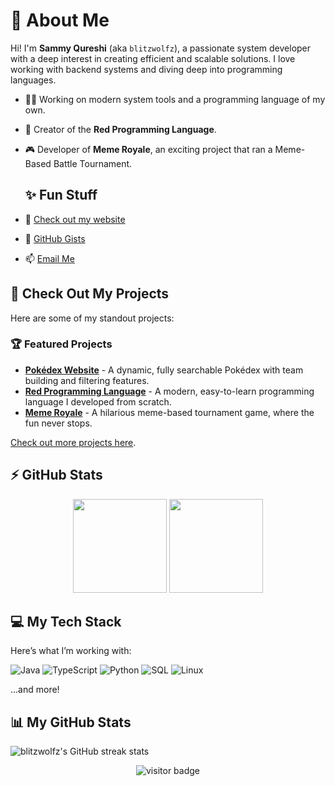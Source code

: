 # 👋 About Me

Hi! I'm **Sammy Qureshi** (aka `blitzwolfz`), a passionate system developer with a deep interest in creating efficient and scalable solutions. I love working with backend systems and diving deep into programming languages.

- 🧑‍💻 Working on modern system tools and a programming language of my own.
- 🚀 Creator of the **Red Programming Language**.
- 🎮 Developer of **Meme Royale**, an exciting project that ran a Meme-Based Battle Tournament.

  ## ✨ Fun Stuff

- 🔗 [Check out my website](https://samq.ca)
- 🌟 [GitHub Gists](https://gist.github.com/blitzwolfz)
- 📫 [Email Me](mailto:saminm.qureshi@gmail.com)

## 🚀 Check Out My Projects

Here are some of my standout projects:

### 🏆 Featured Projects

- [**Pokédex Website**](https://blitzwolfz.xyz) - A dynamic, fully searchable Pokédex with team building and filtering features.
- [**Red Programming Language**](https://github.com/blitzwolfz/Red) - A modern, easy-to-learn programming language I developed from scratch.
- [**Meme Royale**](https://github.com/blitzwolfz/MemeRoyale) - A hilarious meme-based tournament game, where the fun never stops.

[Check out more projects here](https://github.com/blitzwolfz?tab=repositories).

## ⚡ GitHub Stats

<div align="center">
  <img height="150em" src="https://github-readme-stats.vercel.app/api?username=blitzwolfz&include_all_commits=true&count_private=true&show_icons=true&theme=radical" />
  <img height="150em" src="https://github-readme-stats.vercel.app/api/top-langs/?username=blitzwolfz&layout=compact&langs_count=8&theme=radical&hide=html,css,javascript" />
</div>

## 💻 My Tech Stack

Here’s what I’m working with:

![Java](https://img.shields.io/badge/Java-ED8B00?style=for-the-badge&logo=java&logoColor=white)
![TypeScript](https://img.shields.io/badge/TypeScript-007ACC?style=for-the-badge&logo=typescript&logoColor=white)
![Python](https://img.shields.io/badge/Python-3670A0?style=for-the-badge&logo=python&logoColor=ffdd54)
![SQL](https://img.shields.io/badge/SQL-4479A1?style=for-the-badge&logo=postgresql&logoColor=white)
![Linux](https://img.shields.io/badge/Linux-FCC624?style=for-the-badge&logo=linux&logoColor=black)

...and more!

## 📊 My GitHub Stats

![blitzwolfz's GitHub streak stats](https://github-readme-streak-stats.herokuapp.com/?user=blitzwolfz&theme=radical&hide_border=true)

<div align="center">
  <img src="https://komarev.com/ghpvc/?username=blitzwolfz&color=brightgreen" alt="visitor badge"/>
</div>
